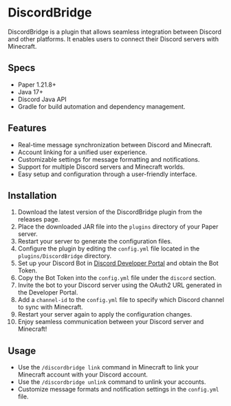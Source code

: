 # DiscordBridge
DiscordBridge is a plugin that allows seamless integration between Discord and other platforms. It enables users to connect their Discord servers with Minecraft.

## Specs
- Paper 1.21.8+
- Java 17+
- Discord Java API
- Gradle for build automation and dependency management.

## Features
- Real-time message synchronization between Discord and Minecraft.
- Account linking for a unified user experience.
- Customizable settings for message formatting and notifications.
- Support for multiple Discord servers and Minecraft worlds.
- Easy setup and configuration through a user-friendly interface.

## Installation
1. Download the latest version of the DiscordBridge plugin from the releases page.
2. Place the downloaded JAR file into the `plugins` directory of your Paper server.
3. Restart your server to generate the configuration files.
4. Configure the plugin by editing the `config.yml` file located in the `plugins/DiscordBridge` directory.
5. Set up your Discord Bot in [Discord Developer Portal](https://discord.com/developers/applications) and obtain the Bot Token.
6. Copy the Bot Token into the `config.yml` file under the `discord` section.
7. Invite the bot to your Discord server using the OAuth2 URL generated in the Developer Portal.
8. Add a `channel-id` to the `config.yml` file to specify which Discord channel to sync with Minecraft.
9. Restart your server again to apply the configuration changes.
10. Enjoy seamless communication between your Discord server and Minecraft!

## Usage
- Use the `/discordbridge link` command in Minecraft to link your Minecraft account with your Discord account.
- Use the `/discordbridge unlink` command to unlink your accounts.
- Customize message formats and notification settings in the `config.yml` file.

